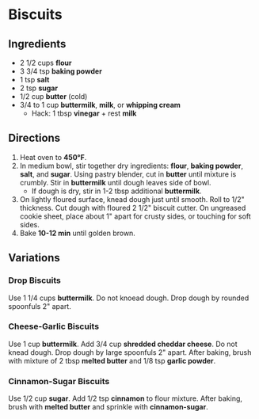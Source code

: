 # Biscuits

## Ingredients

- 2 1/2 cups **flour**
- 3 3/4 tsp **baking powder**
- 1 tsp **salt**
- 2 tsp **sugar**
- 1/2 cup **butter** (cold)
- 3/4 to 1 cup **buttermilk**, **milk**, or **whipping cream**
    - Hack: 1 tbsp **vinegar** + rest **milk**

## Directions

1. Heat oven to **450°F**.
2. In medium bowl, stir together dry ingredients: **flour**, **baking powder**, **salt**, and **sugar**. Using pastry blender, cut in **butter** until mixture is crumbly. Stir in **buttermilk** until dough leaves side of bowl.
    - If dough is dry, stir in 1-2 tbsp additional **buttermilk**.
3. On lightly floured surface, knead dough just until smooth. Roll to 1/2" thickness. Cut dough with floured 2 1/2" biscuit cutter. On ungreased cookie sheet, place about 1" apart for crusty sides, or touching for soft sides.
4. Bake **10-12 min** until golden brown.

## Variations

### Drop Biscuits

Use 1 1/4 cups **buttermilk**. Do not knoead dough. Drop dough by rounded spoonfuls 2" apart.

### Cheese-Garlic Biscuits

Use 1 cup **buttermilk**. Add 3/4 cup **shredded cheddar cheese**. Do not knead dough. Drop dough by large spoonfuls 2" apart. After baking, brush with mixture of 2 tbsp **melted butter** and 1/8 tsp **garlic powder**.

### Cinnamon-Sugar Biscuits

Use 1/2 cup **sugar**. Add 1/2 tsp **cinnamon** to flour mixture. After baking, brush with **melted butter** and sprinkle with **cinnamon-sugar**.
